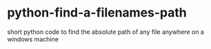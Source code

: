 # python-find-a-filenames-path
short python code to find the absolute path of any file anywhere on a windows machine
